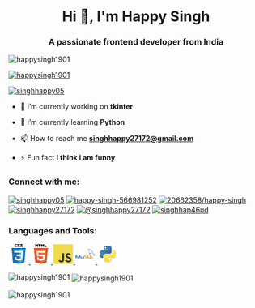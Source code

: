 <h1 align="center">Hi 👋, I'm Happy Singh</h1>
<h3 align="center">A passionate frontend developer from India</h3>

<p align="left"> <img src="https://komarev.com/ghpvc/?username=happysingh1901&label=Profile%20views&color=0e75b6&style=flat" alt="happysingh1901" /> </p>

<p align="left"> <a href="https://github.com/ryo-ma/github-profile-trophy"><img src="https://github-profile-trophy.vercel.app/?username=happysingh1901" alt="happysingh1901" /></a> </p>

<p align="left"> <a href="https://twitter.com/singhhappy05" target="blank"><img src="https://img.shields.io/twitter/follow/singhhappy05?logo=twitter&style=for-the-badge" alt="singhhappy05" /></a> </p>

- 🔭 I’m currently working on **tkinter**

- 🌱 I’m currently learning **Python**

- 📫 How to reach me **singhhappy27172@gmail.com**

- ⚡ Fun fact **I think i am funny**

<h3 align="left">Connect with me:</h3>
<p align="left">
<a href="https://twitter.com/singhhappy05" target="blank"><img align="center" src="https://raw.githubusercontent.com/rahuldkjain/github-profile-readme-generator/master/src/images/icons/Social/twitter.svg" alt="singhhappy05" height="30" width="40" /></a>
<a href="https://linkedin.com/in/happy-singh-566981252" target="blank"><img align="center" src="https://raw.githubusercontent.com/rahuldkjain/github-profile-readme-generator/master/src/images/icons/Social/linked-in-alt.svg" alt="happy-singh-566981252" height="30" width="40" /></a>
<a href="https://stackoverflow.com/users/20662358/happy-singh" target="blank"><img align="center" src="https://raw.githubusercontent.com/rahuldkjain/github-profile-readme-generator/master/src/images/icons/Social/stack-overflow.svg" alt="20662358/happy-singh" height="30" width="40" /></a>
<a href="https://www.hackerrank.com/singhhappy27172" target="blank"><img align="center" src="https://raw.githubusercontent.com/rahuldkjain/github-profile-readme-generator/master/src/images/icons/Social/hackerrank.svg" alt="singhhappy27172" height="30" width="40" /></a>
<a href="https://www.hackerearth.com/@singhhappy27172" target="blank"><img align="center" src="https://raw.githubusercontent.com/rahuldkjain/github-profile-readme-generator/master/src/images/icons/Social/hackerearth.svg" alt="@singhhappy27172" height="30" width="40" /></a>
<a href="https://auth.geeksforgeeks.org/user/singhhap46ud" target="blank"><img align="center" src="https://raw.githubusercontent.com/rahuldkjain/github-profile-readme-generator/master/src/images/icons/Social/geeks-for-geeks.svg" alt="singhhap46ud" height="30" width="40" /></a>
</p>

<h3 align="left">Languages and Tools:</h3>
<p align="left"> <a href="https://www.w3schools.com/css/" target="_blank" rel="noreferrer"> <img src="https://raw.githubusercontent.com/devicons/devicon/master/icons/css3/css3-original-wordmark.svg" alt="css3" width="40" height="40"/> </a> <a href="https://www.w3.org/html/" target="_blank" rel="noreferrer"> <img src="https://raw.githubusercontent.com/devicons/devicon/master/icons/html5/html5-original-wordmark.svg" alt="html5" width="40" height="40"/> </a> <a href="https://developer.mozilla.org/en-US/docs/Web/JavaScript" target="_blank" rel="noreferrer"> <img src="https://raw.githubusercontent.com/devicons/devicon/master/icons/javascript/javascript-original.svg" alt="javascript" width="40" height="40"/> </a> <a href="https://www.mysql.com/" target="_blank" rel="noreferrer"> <img src="https://raw.githubusercontent.com/devicons/devicon/master/icons/mysql/mysql-original-wordmark.svg" alt="mysql" width="40" height="40"/> </a> <a href="https://www.python.org" target="_blank" rel="noreferrer"> <img src="https://raw.githubusercontent.com/devicons/devicon/master/icons/python/python-original.svg" alt="python" width="40" height="40"/> </a> </p>

<p><img align="left" src="https://github-readme-stats.vercel.app/api/top-langs?username=happysingh1901&show_icons=true&locale=en&layout=compact" alt="happysingh1901" /></p>

<p>&nbsp;<img align="center" src="https://github-readme-stats.vercel.app/api?username=happysingh1901&show_icons=true&locale=en" alt="happysingh1901" /></p>

<p><img align="center" src="https://github-readme-streak-stats.herokuapp.com/?user=happysingh1901&" alt="happysingh1901" /></p>
